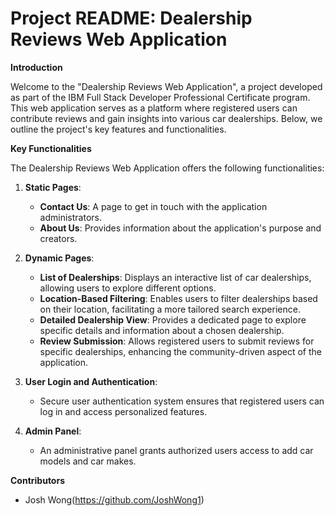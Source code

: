 # Project README: Dealership Reviews Web Application

**Introduction**

Welcome to the "Dealership Reviews Web Application", a project developed as part of the IBM Full Stack Developer Professional Certificate program. This web application serves as a platform where registered users can contribute reviews and gain insights into various car dealerships. Below, we outline the project's key features and functionalities.

**Key Functionalities**

The Dealership Reviews Web Application offers the following functionalities:

1. **Static Pages**: 
   - **Contact Us**: A page to get in touch with the application administrators.
   - **About Us**: Provides information about the application's purpose and creators.

2. **Dynamic Pages**:
   - **List of Dealerships**: Displays an interactive list of car dealerships, allowing users to explore different options.
   - **Location-Based Filtering**: Enables users to filter dealerships based on their location, facilitating a more tailored search experience.
   - **Detailed Dealership View**: Provides a dedicated page to explore specific details and information about a chosen dealership.
   - **Review Submission**: Allows registered users to submit reviews for specific dealerships, enhancing the community-driven aspect of the application.

3. **User Login and Authentication**:
   - Secure user authentication system ensures that registered users can log in and access personalized features.

4. **Admin Panel**:
   - An administrative panel grants authorized users access to add car models and car makes.

**Contributors**

- Josh Wong(https://github.com/JoshWong1)
